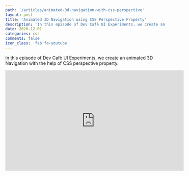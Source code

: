 ```yaml
---
path: '/articles/animated-3d-navigation-with-css-perspective'
layout: post
title: 'Animated 3D Navigation using CSS Perspective Property'
description: 'In this episode of Dev Cafè UI Experiments, we create an animated 3D Navigation with the help of CSS perspective property.'
date: 2020-12-01
categories: css
comments: false
icon_class: 'fab fa-youtube'
---
```


In this episode of Dev Cafè UI Experiments, we create an animated 3D Navigation with the help of CSS perspective property.

<div class="youtube-container">
  <iframe width="560" height="315" src="https://www.youtube.com/embed/9pm23x_r4zk" frameborder="0" allow="accelerometer; autoplay; clipboard-write; encrypted-media; gyroscope; picture-in-picture" allowfullscreen></iframe>
</div>
